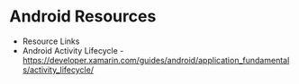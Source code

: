 # Android Resources

*   Resource Links
  *  Android Activity Lifecycle - https://developer.xamarin.com/guides/android/application_fundamentals/activity_lifecycle/
